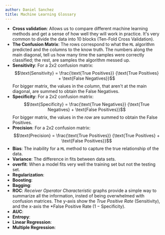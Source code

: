 ```yaml
---
author: Daniel Sanchez
title: Machine Learning Glossary
---
```


- **Cross validation**: Allows us to compare different machine
    learning methods and get a sense of how well they will work in
    practice. It's very common to divide the data into 10 blocks
    (Ten-Fold Cross Validation).
- **The Confusion Matrix**: The rows correspond to what the `ML`
    algorithm predicted and the columns to the know truth. The numbers
    along the main diagonal, tell us how many time the samples were
    correctly classified; the rest, are samples the algorithm messed
    up.
- **Sensitivity**: For a $2x2$ confusion matrix:
    $$\text{Sensitivity} = \frac{\text{True Positives}}
    {\text{True Positives} + \text{False Negatives}}$$
    For bigger matrix, the values in the *column*, that aren't at the
    main diagonal, are summed to obtain the False Negatives.
- **Specificity**: For a $2x2$ confusion matrix:
    $$\text{Specificity} = \frac{\text{True Negatives}}
    {\text{True Negatives} + \text{False Positives}}$$
    For bigger matrix, the values in the *row* are summed to obtain
    the False Positives.
- **Precision**: For a $2x2$ confusion matrix:
    $$\text{Precision} = \frac{\text{True Positives}}
    {\text{True Positives} + \text{False Positives}}$$
- **Bias**: The inability for a `ML` method to capture the true
    relationship of the data.
- **Variance**: The difference in fits between data sets.
- **overfit**: When a model fits very well the training set but not
    the testing set.
- **Regularization**:
- **Boosting**:
- **Bagging**:
- **ROC**: *Receiver Operator Characteristic* graphs provide a simple
    way to summarize all the information, insted of being overwhelmed
    with confusion matrices. The y-axis show the *True Positive Rate*
    (Sensitivity), and the x-axis the *False Positive Rate ($1 -
    \text{Specificity}$).
- **AUC**: 
- **Entropy**:
- **Linear Regression**:
- **Multiple Regression**:
